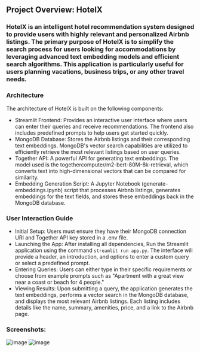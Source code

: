 ## Project Overview: HotelX

### HotelX is an intelligent hotel recommendation system designed to provide users with highly relevant and personalized Airbnb listings. The primary purpose of HotelX is to simplify the search process for users looking for accommodations by leveraging advanced text embedding models and efficient search algorithms. This application is particularly useful for users planning vacations, business trips, or any other travel needs.

### Architecture
The architecture of HotelX is built on the following components:
- Streamlit Frontend: Provides an interactive user interface where users can enter their queries and receive recommendations. The frontend also includes predefined prompts to help users get started quickly.
- MongoDB Database: Stores the Airbnb listings and their corresponding text embeddings. MongoDB's vector search capabilities are utilized to efficiently retrieve the most relevant listings based on user queries.
- Together API: A powerful API for generating text embeddings. The model used is the togethercomputer/m2-bert-80M-8k-retrieval, which converts text into high-dimensional vectors that can be compared for similarity.
- Embedding Generation Script: A Jupyter Notebook (generate-embeddings.ipynb) script that processes Airbnb listings, generates embeddings for the text fields, and stores these embeddings back in the MongoDB database.

### User Interaction Guide
- Initial Setup: Users must ensure they have their MongoDB connection URI and Together API key stored in a .env file.
- Launching the App: After installing all dependencies, Run the Streamlit application using the command `streamlit run app.py`. The interface will provide a header, an introduction, and options to enter a custom query or select a predefined prompt.
- Entering Queries: Users can either type in their specific requirements or choose from example prompts such as "Apartment with a great view near a coast or beach for 4 people."
- Viewing Results: Upon submitting a query, the application generates the text embeddings, performs a vector search in the MongoDB database, and displays the most relevant Airbnb listings. Each listing includes details like the name, summary, amenities, price, and a link to the Airbnb page.

### Screenshots:
![image](https://github.com/jaysheth777/HotelX/assets/131223228/3e856e31-564c-4498-a8ac-4d5ee5628878)
![image](https://github.com/jaysheth777/HotelX/assets/131223228/b875e13d-bcfd-4fc0-b8a9-d8e060c34202)
